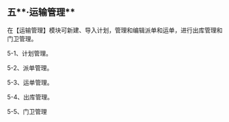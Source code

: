 ## 五**·运输管理**

在【运输管理】模块可新建、导入计划，管理和编辑派单和运单，进行出库管理和门卫管理。

5-1、计划管理。

5-2、派单管理。

5-3、运单管理。

5-4、出库管理。

5-5、门卫管理

